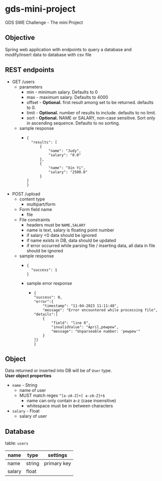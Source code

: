 # gds-mini-project
GDS SWE Challenge - The mini Project

## Objective
Spring web application with endpoints to query a database and modify/insert data to database with csv file

## REST endpoints
- GET /users
  - parameters
    - min - minimum salary. Defaults to 0
    - max - maximum salary. Defaults to 4000
    - offset - **Optional.** first result among set to be returned. defaults to 0.
    - limit - **Optional.** number of results to include. defaults to no limit.
    - sort - **Optional.** NAME or SALARY, non-case sensitive. Sort only in ascending sequence. Defaults to no sorting.
  - sample response
    - ```
      { 
        "results": [
            {
                "name": "Judy",
                "salary": "0.0"
            },
            {
                "name": "Xin Yi",
                "salary": "2500.0"
            }
      ]
      }
      ```
- POST /upload
  - content type
    - multipart/form
  - Form field name
    - file
  - File constraints
    - headers must be `NAME,SALARY`
    - name is text, salary is floating point number
    - if salary <0 data should be ignored
    - if name exists in DB, data should be updated
    - if error occurred while parsing file / inserting data, all data in file should be ignored
  - sample response
    - ```
      { 
        "success": 1
      }
      ```
    - sample error response
      - ```
        { 
        "success": 0, 
        "error":{ 
            "timestamp": "11-04-2023 11:11:48",
            "message": "Error encountered while processing file", 
        "details":[ 
            { 
                "field": "line 6",
                "invalidValue": "April,pewpew",
                "message": "Unparseable number: 'pewpew'"
            }
        ]}
        }
  
## Object
Data returned or inserted into DB will be of `User` type. <br/>
**User object properties**

* `name` - String
  * name of user
  * MUST match regex `^[a-zA-Z]+[ a-zA-Z]+$`
    * name can only contain a-z (case insensitive)
    * whitespace must be in between characters
* `salary` - Float
  * salary of user

## Database
table: `users`

| name | type  |  settings |  
|---|---|---|
| name | string | primary key | 
| salary | float | |
